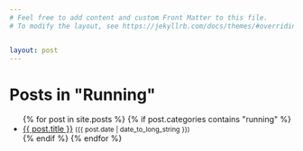 ```yaml
---
# Feel free to add content and custom Front Matter to this file.
# To modify the layout, see https://jekyllrb.com/docs/themes/#overriding-theme-defaults


layout: post
---
```




<h1>Posts in "Running"</h1>
<ul>
  {% for post in site.posts %}
    {% if post.categories contains "running" %}
      <li>
        <a href="{{ post.url }}">{{ post.title }}</a>
        <small>({{ post.date | date_to_long_string }})</small>
      </li>
    {% endif %}
  {% endfor %}
</ul>
